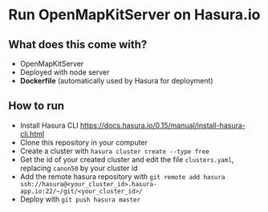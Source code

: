 # Run OpenMapKitServer on Hasura.io

## What does this come with?

* OpenMapKitServer
* Deployed with node server
* **Dockerfile** (automatically used by Hasura for deployment)

## How to run

* Install Hasura CLI https://docs.hasura.io/0.15/manual/install-hasura-cli.html
* Clone this repository in your computer
* Create a cluster with `hasura cluster create --type free`
* Get the id of your created cluster and edit the file `clusters.yaml`, replacing `canon50` by your cluster id
* Add the remote hasura repository with `git remote add hasura ssh://hasura@<your_cluster_id>.hasura-app.io:22/~/git/<your_cluster_id>/`
* Deploy with `git push hasura master`
